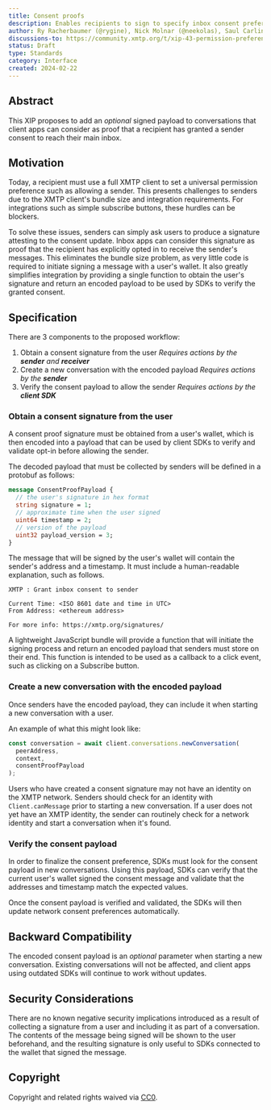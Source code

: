 ```yaml
---
title: Consent proofs
description: Enables recipients to sign to specify inbox consent preferences
author: Ry Racherbaumer (@rygine), Nick Molnar (@neekolas), Saul Carlin (@saulmc)
discussions-to: https://community.xmtp.org/t/xip-43-permission-preference-proofs/552
status: Draft
type: Standards
category: Interface
created: 2024-02-22
---
```


## Abstract

This XIP proposes to add an _optional_ signed payload to conversations that client apps can consider as proof that a recipient has granted a sender consent to reach their main inbox.

## Motivation

Today, a recipient must use a full XMTP client to set a universal permission preference such as allowing a sender. This presents challenges to senders due to the XMTP client's bundle size and integration requirements. For integrations such as simple subscribe buttons, these hurdles can be blockers.

To solve these issues, senders can simply ask users to produce a signature attesting to the consent update. Inbox apps can consider this signature as proof that the recipient has explicitly opted in to receive the sender's messages. This eliminates the bundle size problem, as very little code is required to initiate signing a message with a user's wallet. It also greatly simplifies integration by providing a single function to obtain the user's signature and return an encoded payload to be used by SDKs to verify the granted consent.

## Specification

There are 3 components to the proposed workflow:

1. Obtain a consent signature from the user
   _Requires actions by the **sender** and **receiver**_
2. Create a new conversation with the encoded payload
   _Requires actions by the **sender**_
3. Verify the consent payload to allow the sender
   _Requires actions by the **client SDK**_

### Obtain a consent signature from the user

A consent proof signature must be obtained from a user's wallet, which is then encoded into a payload that can be used by client SDKs to verify and validate opt-in before allowing the sender.

The decoded payload that must be collected by senders will be defined in a protobuf as follows:

```protobuf
message ConsentProofPayload {
  // the user's signature in hex format
  string signature = 1;
  // approximate time when the user signed
  uint64 timestamp = 2;
  // version of the payload
  uint32 payload_version = 3;
}
```

The message that will be signed by the user's wallet will contain the sender's address and a timestamp. It must include a human-readable explanation, such as follows.

```text
XMTP : Grant inbox consent to sender

Current Time: <ISO 8601 date and time in UTC>
From Address: <ethereum address>

For more info: https://xmtp.org/signatures/
```

A lightweight JavaScript bundle will provide a function that will initiate the signing process and return an encoded payload that senders must store on their end. This function is intended to be used as a callback to a click event, such as clicking on a Subscribe button.

### Create a new conversation with the encoded payload

Once senders have the encoded payload, they can include it when starting a new conversation with a user.

An example of what this might look like:

```ts
const conversation = await client.conversations.newConversation(
  peerAddress,
  context,
  consentProofPayload
);
```

Users who have created a consent signature may not have an identity on the XMTP network. Senders should check for an identity with `Client.canMessage` prior to starting a new conversation. If a user does not yet have an XMTP identity, the sender can routinely check for a network identity and start a conversation when it's found.

### Verify the consent payload

In order to finalize the consent preference, SDKs must look for the consent payload in new conversations. Using this payload, SDKs can verify that the current user's wallet signed the consent message and validate that the addresses and timestamp match the expected values.

Once the consent payload is verified and validated, the SDKs will then update network consent preferences automatically.

## Backward Compatibility

The encoded consent payload is an _optional_ parameter when starting a new conversation. Existing conversations will not be affected, and client apps using outdated SDKs will continue to work without updates.

## Security Considerations

There are no known negative security implications introduced as a result of collecting a signature from a user and including it as part of a conversation. The contents of the message being signed will be shown to the user beforehand, and the resulting signature is only useful to SDKs connected to the wallet that signed the message.

## Copyright

Copyright and related rights waived via [CC0](https://creativecommons.org/publicdomain/zero/1.0/).
